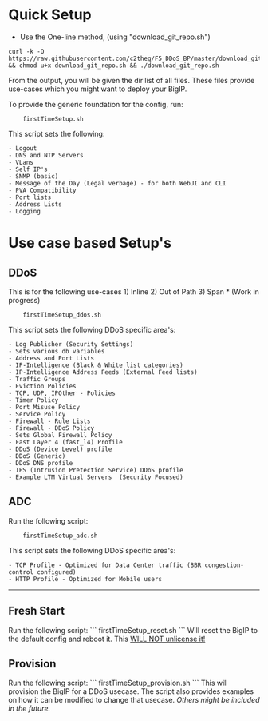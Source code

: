 <h1>Quick Setup</h1>

- Use the One-line method, (using "download_git_repo.sh")
```
curl -k -O https://raw.githubusercontent.com/c2theg/F5_DDoS_BP/master/download_git_repo.sh && chmod u+x download_git_repo.sh && ./download_git_repo.sh
```

From the output, you will be given the dir list of all files. These files provide use-cases which you might want to deploy your BigIP.

To provide the generic foundation for the config, run:
```
    firstTimeSetup.sh
```

This script sets the following:
```
- Logout
- DNS and NTP Servers
- VLans
- Self IP's
- SNMP (basic)
- Message of the Day (Legal verbage) - for both WebUI and CLI
- PVA Compatibility
- Port lists
- Address Lists
- Logging
```

<h1>Use case based Setup's</h1>

<h2>DDoS</h2>
This is for the following use-cases
1) Inline
2) Out of Path
3) Span * (Work in progress)

```
    firstTimeSetup_ddos.sh
```
This script sets the following DDoS specific area's:
```
- Log Publisher (Security Settings)
- Sets various db variables
- Address and Port Lists
- IP-Intelligence (Black & White list categories)
- IP-Intelligence Address Feeds (External Feed lists)
- Traffic Groups
- Eviction Policies
- TCP, UDP, IPOther - Policies
- Timer Policy
- Port Misuse Policy
- Service Policy
- Firewall - Rule Lists
- Firewall - DDoS Policy
- Sets Global Firewall Policy
- Fast Layer 4 (fast_l4) Profile
- DDoS (Device Level) profile
- DDoS (Generic)
- DDoS DNS profile
- IPS (Intrusion Pretection Service) DDoS profile
- Example LTM Virtual Servers  (Security Focused)
```


<h2>ADC</h2>

Run the following script:
```
    firstTimeSetup_adc.sh
```

This script sets the following DDoS specific area's:
```
- TCP Profile - Optimized for Data Center traffic (BBR congestion-control configured)
- HTTP Profile - Optimized for Mobile users
```


<hr>

<h2>Fresh Start</h2>
Run the following script:
```
    firstTimeSetup_reset.sh
```
Will reset the BigIP to the default config and reboot it. This <u>WILL NOT unlicense it!</u>

<h2>Provision</h2>
Run the following script:
```
    firstTimeSetup_provision.sh
```
This will provision the BigIP for a DDoS usecase. The script also provides examples on how it can be modified to change that usecase. <i>Others might be included in the future. </i>
